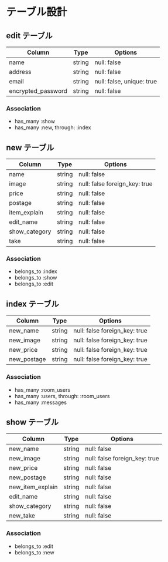 # テーブル設計

## edit テーブル

| Column             | Type   | Options     |
| ------------------ | ------ | ----------- |
| name               | string | null: false |
| address            | string | null: false |
| email              | string | null: false, unique: true |
| encrypted_password | string | null: false |



### Association

- has_many :show
- has_many :new, through: :index


## new テーブル

| Column        | Type   | Options     |
| ------------- | ------ | ----------- |
| name          | string | null: false |
| image         | string | null: false foreign_key: true|
| price         | string | null: false |
| postage       | string | null: false |
| item_explain  | string | null: false |
| edit_name     | string | null: false |
| show_category | string | null: false |
| take          | string | null: false |


### Association

- belongs_to :index
- belongs_to :show
- belongs_to :edit

## index テーブル

| Column | Type       | Options                        |
| ------ | ---------- | ------------------------------ |
| new_name    | string | null: false foreign_key: true|
| new_image   | string | null: false foreign_key: true|
| new_price   | string | null: false foreign_key: true|
| new_postage | string | null: false foreign_key: true|


### Association

- has_many :room_users
- has_many :users, through: :room_users
- has_many :messages


## show テーブル

| Column        | Type   | Options     |
| ------------- | ------ | ----------- |
| new_name          | string | null: false |
| new_image         | string | null: false foreign_key: true|
| new_price         | string | null: false |
| new_postage       | string | null: false |
| new_item_explain  | string | null: false |
| edit_name         | string | null: false |
| show_category     | string | null: false |
| new_take          | string | null: false |

### Association

- belongs_to :edit
- belongs_to :new